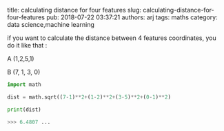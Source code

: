 title: calculating distance for four features
slug: calculating-distance-for-four-features
pub: 2018-07-22 03:37:21
authors: arj
tags: maths
category: data science,machine learning

if you want to calculate the distance between 4 features coordinates, you do it like that :

A (1,2,5,1)

B (7, 1, 3, 0)

```python
import math

dist = math.sqrt((7-1)**2+(1-2)**2+(3-5)**2+(0-1)**2)

print(dist)

>>> 6.4807 ...


```

